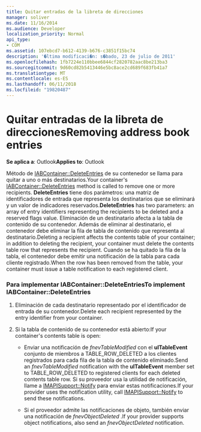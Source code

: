 ```yaml
---
title: Quitar entradas de la libreta de direcciones
manager: soliver
ms.date: 11/16/2014
ms.audience: Developer
localization_priority: Normal
api_type:
- COM
ms.assetid: 107ebcd7-b612-4139-b676-c3851f15bc74
description: '�ltima modificaci�n: s�bado, 23 de julio de 2011'
ms.openlocfilehash: 1fb7224e110bbee6844cf2820782aac8be213ba3
ms.sourcegitcommit: 9d60cd82b5413446e5bc8ace2cd689f683fb41a7
ms.translationtype: MT
ms.contentlocale: es-ES
ms.lasthandoff: 06/11/2018
ms.locfileid: "19820487"
---
```

# <a name="removing-address-book-entries"></a><span data-ttu-id="dd33e-103">Quitar entradas de la libreta de direcciones</span><span class="sxs-lookup"><span data-stu-id="dd33e-103">Removing address book entries</span></span>
  
<span data-ttu-id="dd33e-104">**Se aplica a**: Outlook</span><span class="sxs-lookup"><span data-stu-id="dd33e-104">**Applies to**: Outlook</span></span> 
  
<span data-ttu-id="dd33e-105">Método de [IABContainer::DeleteEntries](iabcontainer-deleteentries.md) de su contenedor se llama para quitar a uno o más destinatarios.</span><span class="sxs-lookup"><span data-stu-id="dd33e-105">Your container's [IABContainer::DeleteEntries](iabcontainer-deleteentries.md) method is called to remove one or more recipients.</span></span> <span data-ttu-id="dd33e-106">**DeleteEntries** tiene dos parámetros: una matriz de identificadores de entrada que representa los destinatarios que se eliminará y un valor de indicadores reservados.</span><span class="sxs-lookup"><span data-stu-id="dd33e-106">**DeleteEntries** has two parameters: an array of entry identifiers representing the recipients to be deleted and a reserved flags value.</span></span> <span data-ttu-id="dd33e-107">Eliminación de un destinatario afecta a la tabla de contenido de su contenedor. Además de eliminar al destinatario, el contenedor debe eliminar la fila de tabla de contenido que representa al destinatario.</span><span class="sxs-lookup"><span data-stu-id="dd33e-107">Deleting a recipient affects the contents table of your container; in addition to deleting the recipient, your container must delete the contents table row that represents the recipient.</span></span> <span data-ttu-id="dd33e-108">Cuando se ha quitado la fila de la tabla, el contenedor debe emitir una notificación de la tabla para cada cliente registrado.</span><span class="sxs-lookup"><span data-stu-id="dd33e-108">When the row has been removed from the table, your container must issue a table notification to each registered client.</span></span> 
  
### <a name="to-implement-iabcontainerdeleteentries"></a><span data-ttu-id="dd33e-109">Para implementar IABContainer::DeleteEntries</span><span class="sxs-lookup"><span data-stu-id="dd33e-109">To implement IABContainer::DeleteEntries</span></span>
  
1. <span data-ttu-id="dd33e-110">Eliminación de cada destinatario representado por el identificador de entrada de su contenedor.</span><span class="sxs-lookup"><span data-stu-id="dd33e-110">Delete each recipient represented by the entry identifier from your container.</span></span>
    
2. <span data-ttu-id="dd33e-111">Si la tabla de contenido de su contenedor está abierto:</span><span class="sxs-lookup"><span data-stu-id="dd33e-111">If your container's contents table is open:</span></span>
    
   - <span data-ttu-id="dd33e-112">Enviar una notificación de _fnevTableModified_ con el **ulTableEvent** conjunto de miembros a TABLE_ROW_DELETED a los clientes registrados para cada fila de la tabla de contenido eliminado.</span><span class="sxs-lookup"><span data-stu-id="dd33e-112">Send an  _fnevTableModified_ notification with the **ulTableEvent** member set to TABLE_ROW_DELETED to registered clients for each deleted contents table row.</span></span> <span data-ttu-id="dd33e-113">Si su proveedor usa la utilidad de notificación, llame a [IMAPISupport::Notify](imapisupport-notify.md) para enviar estas notificaciones.</span><span class="sxs-lookup"><span data-stu-id="dd33e-113">If your provider uses the notification utility, call [IMAPISupport::Notify](imapisupport-notify.md) to send these notifications.</span></span> 
    
   - <span data-ttu-id="dd33e-114">Si el proveedor admite las notificaciones de objeto, también enviar una notificación de _fnevObjectDeleted_ .</span><span class="sxs-lookup"><span data-stu-id="dd33e-114">If your provider supports object notifications, also send an  _fnevObjectDeleted_ notification.</span></span> 
    

